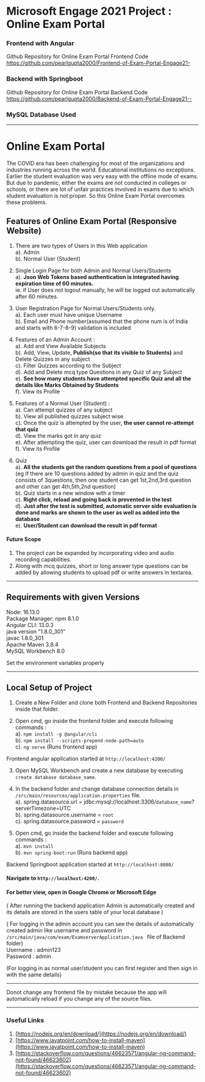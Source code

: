 # Microsoft Engage 2021 Project : Online Exam Portal

### Frontend with Angular
Github Repository for Online Exam Portal Frontend Code [ https://github.com/pearlgupta2000/Frontend-of-Exam-Portal-Engage21- ](https://github.com/pearlgupta2000/Frontend-of-Exam-Portal-Engage21-)

### Backend with Springboot
Github Repository for Online Exam Portal Backend Code[ https://github.com/pearlgupta2000/Backend-of-Exam-Portal-Engage21-- ](https://github.com/pearlgupta2000/Backend-of-Exam-Portal-Engage21--)

### MySQL Database Used

---

# Online Exam Portal

The COVID era has been challenging for most of the organizations and industries running across the world.
Educational institutions no exceptions. Earlier the student evaluation was very easy with the offline mode of exams.
But due to pandemic, either the exams are not conducted in colleges or schools, or there are lot of unfair practices
involved in exams due to which student evaluation is not proper.
So this Online Exam Portal overcomes these problems.

## Features of Online Exam Portal (Responsive Website)

1. There are two types of Users in this Web application <br>
   a). Admin <br>
   b). Normal User (Student)

2. Single Login Page for both Admin and Normal Users/Students <br>
   a). **Json Web Tokens based authentication is integrated having expiration time of 60 minutes.** <br>
   ie. if User does not logout manually, he will be logged out automatically after 60 minutes.

3. User Registration Page for Normal Users/Students only. <br>
   a). Each user must have unique Username <br>
   b). Email and Phone number(assumed that the phone num is of India and starts with 6-7-8-9) validation is included

5. Features of an Admin Account : <br>
   a). Add and View Available Subjects <br>
   b). Add, View, Update, **Publish(so that its visible to Students)** and Delete Quizzes in any subject <br>
   c). Filter Quizzes according to the Subject <br>
   d). Add and Delete mcq type Questions in any Quiz of any Subject <br>
   e). **See how many students have attempted specific Quiz and all the details like Marks Obtained by Students** <br>
   f). View its Profile

6. Features of a Normal User (Student) : <br>
   a). Can attempt quizzes of any subject <br>
   b). View all published quizzes subject wise <br>
   c). Once the quiz is attempted by the user, **the user cannot re-attempt that quiz** <br>
   d). View the marks got in any quiz <br>
   e). After attempting the quiz, user can download the result in pdf format <br>
   f). View its Profile

7. Quiz <br>
   a). **All the students get the random questions from a pool of questions** (eg If there are 10 questions added by admin in quiz and the quiz consists of 3questions, then one student can get 1st,2nd,3rd question and other can get 4th,5th,2nd question)<br>
   b). Quiz starts in a new window with a timer <br>
   c). **Right click, reload and going back is prevented in the test** <br>
   d). **Just after the test is submitted, automatic server side evaluation is done and marks are shown to the user as well as added into the database** <br>
   e). **User/Student can download the result in pdf format**

#### Future Scope
1. The project can be expanded by incorporating video and audio recording capabilities.
2. Along with mcq quizzes, short or long answer type questions can be added by allowing students to upload pdf or write answers in textarea.

---

## Requirements with given Versions

Node: 16.13.0 <br>
Package Manager: npm 8.1.0<br>
Angular CLI: 13.0.3 <br>
java version "1.8.0_301" <br>
javac 1.8.0_301 <br>
Apache Maven 3.8.4 <br>
MySQL Workbench 8.0 <br>

Set the environment variables properly

---

## Local Setup of Project

1. Create a New Folder and clone both Frontend and Backend Repositories inside that folder.

2. Open cmd, go inside the frontend folder and execute following commands : <br>
   a). `npm install -g @angular/cli` <br>
   b). `npm install --scripts-prepend-node-path=auto` <br>
   c). `ng serve` (Runs frontend app) <br>

Frontend angular application started at `http://localhost:4200/`

3. Open MySQL Workbench and create a new database by executing `create database database_name`.

4. In the backend folder and change database connection details in `/src/main/resources/application.properties` file. <br>
   a). spring.datasource.url = jdbc:mysql://localhost:3306/`database_name`?serverTimezone=UTC <br>
   b). spring.datasource.username = `root` <br>
   c). spring.datasource.password = `password` <br>

5. Open cmd, go inside the backend folder and execute following commands : <br>
   a). `mvn install` <br>
   b). `mvn spring-boot:run` (Runs backend app) <br>

Backend Springboot application started at `http://localhost:8080/`

#### Navigate to `http://localhost:4200/`. <br>

#### For better view, open in Google Chrome or Microsoft Edge

( After running the backend application Admin is automatically created and its details are stored in the users table of your local database )<br>

( For logging in the admin account you can see the details of automatically created admin like username and password in `/src/main/java/com/exam/ExamserverApplication.java ` file of Backend folder) <br>
Username : admin123 <br>
Password : admin <br>

(For logging in as normal user/student you can first register and then sign in with the same details)

---

Donot change any frontend file by mistake because the app will automatically reload if you change any of the source files.<br>

---

### Useful Links
1. [https://nodejs.org/en/download/](https://nodejs.org/en/download/) <br>
2. [https://www.javatpoint.com/how-to-install-maven](https://www.javatpoint.com/how-to-install-maven)
3. [https://stackoverflow.com/questions/46623571/angular-ng-command-not-found/46623602](https://stackoverflow.com/questions/46623571/angular-ng-command-not-found/46623602)
